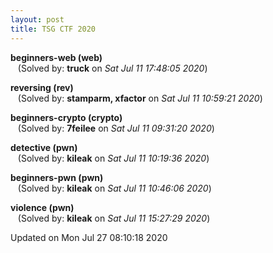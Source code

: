 ```yaml
---
layout: post
title: TSG CTF 2020
---
```


<!--break-->

**beginners-web (web)**  
&nbsp;&nbsp;&nbsp;(Solved by: **truck** on _Sat Jul 11 17:48:05 2020_)  
  
**reversing (rev)**  
&nbsp;&nbsp;&nbsp;(Solved by: **stamparm, xfactor** on _Sat Jul 11 10:59:21 2020_)  
  
**beginners-crypto (crypto)**  
&nbsp;&nbsp;&nbsp;(Solved by: **7feilee** on _Sat Jul 11 09:31:20 2020_)  
  
**detective (pwn)**  
&nbsp;&nbsp;&nbsp;(Solved by: **kileak** on _Sat Jul 11 10:19:36 2020_)  
  
**beginners-pwn (pwn)**  
&nbsp;&nbsp;&nbsp;(Solved by: **kileak** on _Sat Jul 11 10:46:06 2020_)  
  
**violence (pwn)**  
&nbsp;&nbsp;&nbsp;(Solved by: **kileak** on _Sat Jul 11 15:27:29 2020_)  
  


Updated on Mon Jul 27 08:10:18 2020
